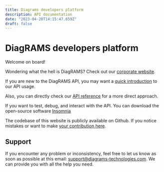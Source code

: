 ```yaml
---
title: Diagrams developers platform
description: API documentation
date: "2023-04-20T14:15:47.659Z"
draft: false
---
```


# DiagRAMS developers platform

Welcome on board!

Wondering what the hell is DiagRAMS? Check out our [corporate website](https://diagrams-technologies.com/en/home/).

If you are new to the DiagRAMS API, you may want a [quick introduction](/authentication) to our API usage.

Also, you can directly check our [API reference](/api-reference) for a more direct approach.

If you want to test, debug, and interact with the API. You can download the open-source software [Insomnia](https://insomnia.rest/download)

The codebase of this website is publicly available on Github. If you notice mistakes or want to make [your contribution here](https://github.com/DiagRAMS-Technologies/api-docs).

## Support

If you encounter any problem or inconsistency, feel free to let us know as soon as possible at this email: [support@diagrams-technologies.com](mailto:support@diagrams-technologies.com?subject=Help%20on%20DiagRAMS%20API).
We can provide you with all the help you need.
